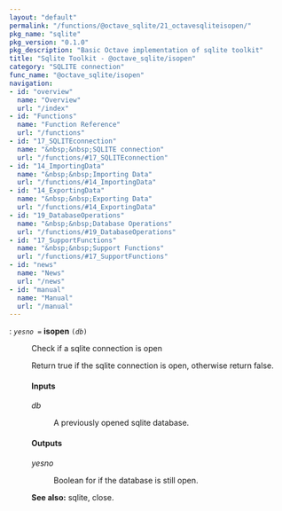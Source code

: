 ```yaml
---
layout: "default"
permalink: "/functions/@octave_sqlite/21_octavesqliteisopen/"
pkg_name: "sqlite"
pkg_version: "0.1.0"
pkg_description: "Basic Octave implementation of sqlite toolkit"
title: "Sqlite Toolkit - @octave_sqlite/isopen"
category: "SQLITE connection"
func_name: "@octave_sqlite/isopen"
navigation:
- id: "overview"
  name: "Overview"
  url: "/index"
- id: "Functions"
  name: "Function Reference"
  url: "/functions"
- id: "17_SQLITEconnection"
  name: "&nbsp;&nbsp;SQLITE connection"
  url: "/functions/#17_SQLITEconnection"
- id: "14_ImportingData"
  name: "&nbsp;&nbsp;Importing Data"
  url: "/functions/#14_ImportingData"
- id: "14_ExportingData"
  name: "&nbsp;&nbsp;Exporting Data"
  url: "/functions/#14_ExportingData"
- id: "19_DatabaseOperations"
  name: "&nbsp;&nbsp;Database Operations"
  url: "/functions/#19_DatabaseOperations"
- id: "17_SupportFunctions"
  name: "&nbsp;&nbsp;Support Functions"
  url: "/functions/#17_SupportFunctions"
- id: "news"
  name: "News"
  url: "/news"
- id: "manual"
  name: "Manual"
  url: "/manual"
---
```

<dl class="first-deftypefn">
<dt class="deftypefn" id="index-isopen"><span class="category-def">: </span><span><code class="def-type"><var class="var">yesno</var> =</code> <strong class="def-name">isopen</strong> <code class="def-code-arguments">(<var class="var">db</var>)</code><a class="copiable-link" href='#index-isopen'></a></span></dt>
<dd><p>Check if a sqlite connection is open
</p>
<p>Return true if the sqlite connection is open, otherwise
 return false.
</p>
<h4 class="subsubheading" id="Inputs">Inputs</h4>
<dl class="table">
<dt><var class="var">db</var></dt>
<dd><p>A previously opened sqlite database.
 </p></dd>
</dl>

<h4 class="subsubheading" id="Outputs">Outputs</h4>
<dl class="table">
<dt><var class="var">yesno</var></dt>
<dd><p>Boolean for if the database is still open.
 </p></dd>
</dl>


<p><strong class="strong">See also:</strong> sqlite, close.
 </p></dd></dl>